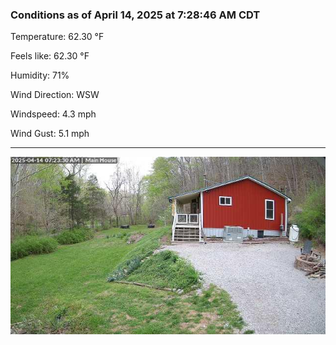 ### Conditions as of April 14, 2025 at 7:28:46 AM CDT 

Temperature: 62.30 &deg;F

Feels like: 62.30 &deg;F

Humidity: 71%

Wind Direction: WSW

Windspeed: 4.3 mph

Wind Gust: 5.1 mph

---

<img src="./images/latest.jpeg"/>

